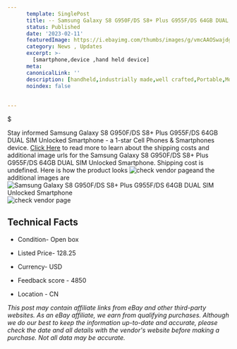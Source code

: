 ```yaml
---
      template: SinglePost
      title: -- Samsung Galaxy S8 G950F/DS S8+ Plus G955F/DS 64GB DUAL SIM Unlocked Smartphone
      status: Published
      date: '2023-02-11'
      featuredImage: https://i.ebayimg.com/thumbs/images/g/vmcAAOSwajdg7eS~/s-l225.jpg
      category: News , Updates
      excerpt: >-
        [smartphone,device ,hand held device]
      meta:
      canonicalLink: ''
      description: [handheld,industrially made,well crafted,Portable,Mobile,Compact,Convenient,Lightweight,Maneuverable,Man-portable,Miniature,Carriable,Hand-held,Light,Holdable,Transportable,Mobile device,Pocket-sized,On-the-go,Wireless,Cordless,Compact size,Convenient size, smartphone,device ,hand held device]
      noindex: false
      
        
---
```

$

Stay informed Samsung Galaxy S8 G950F/DS S8+ Plus G955F/DS 64GB DUAL SIM Unlocked Smartphone - a 1-star Cell Phones & Smartphones device. [Click Here](https://www.ebay.com/itm/125612432859?hash=item1d3f159ddb%3Ag%3AvmcAAOSwajdg7eS%7E&mkevt=1&mkcid=1&mkrid=711-53200-19255-0&campid=%253CePNCampaignId%253E&customid=%253CreferenceId%253E&toolid=10049) to read more to learn about the shipping costs and additional image urls for the Samsung Galaxy S8 G950F/DS S8+ Plus G955F/DS 64GB DUAL SIM Unlocked Smartphone. Shipping cost is undefined. Here is how the product looks ![check vendor page](https://i.ebayimg.com/thumbs/images/g/vmcAAOSwajdg7eS~/s-l225.jpg)and the additional images are![Samsung Galaxy S8 G950F/DS S8+ Plus G955F/DS 64GB DUAL SIM Unlocked Smartphone](https://i.ebayimg.com/images/g/vmcAAOSwajdg7eS~/s-l225.jpg)![check vendor page](https://origin-galleryplus.ebayimg.com/ws/web/125612432859_2_0_1/225x225.jpg,https://origin-galleryplus.ebayimg.com/ws/web/125612432859_3_0_1/225x225.jpg,https://origin-galleryplus.ebayimg.com/ws/web/125612432859_4_0_1/225x225.jpg,https://origin-galleryplus.ebayimg.com/ws/web/125612432859_5_0_1/225x225.jpg)



 ## Technical Facts 



     
      

 - Condition- Open box 


      

 - Listed Price- 128.25 


      

 - Currency- USD 


      

 - Feedback score - 4850 


      

 - Location - CN 


      
      

 *_This post may contain affiliate links from eBay and other third-party websites. As an eBay affiliate, we earn from qualifying purchases. Although we do our best to keep the information up-to-date and accurate, please check the date and all details with the vendor's website before making a purchase. Not all data may be accurate._*






